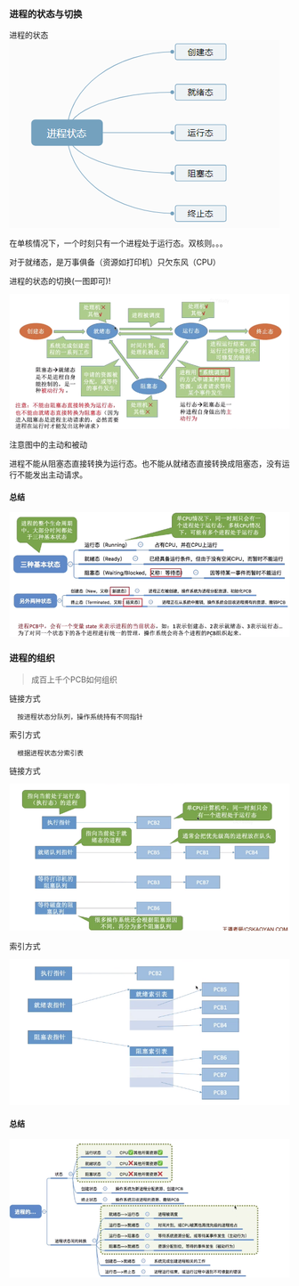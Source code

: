 ### 进程的状态与切换

进程的状态
![1548503246757](assets/1548503246757.png)

在单核情况下，一个时刻只有一个进程处于运行态。双核则。。。

对于就绪态，是万事俱备（资源如打印机）只欠东风（CPU）



进程的状态的切换(一图即可)!

![image-20190410211857041](assets/image-20190410211857041.png)



注意图中的主动和被动

进程不能从阻塞态直接转换为运行态。也不能从就绪态直接转换成阻塞态，没有运行不能发出主动请求。

#### 总结

![image-20190410212129607](assets/image-20190410212129607.png)









### 进程的组织

> 成百上千个PCB如何组织

链接方式

      按进程状态分队列，操作系统持有不同指针

索引方式

      根据进程状态分索引表

链接方式

![image-20190410212359117](assets/image-20190410212359117.png)



索引方式

![image-20190410212422537](assets/image-20190410212422537.png)




#### 总结

![image-20190410212522197](assets/image-20190410212522197.png)
